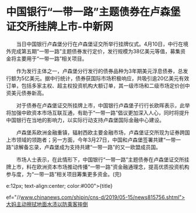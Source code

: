 # 中国银行“一带一路”主题债券在卢森堡证交所挂牌上市-中新网

　　当日中国银行卢森堡分行在卢森堡证交所举行挂牌仪式。4月10日，中行在境外完成第五期“一带一路”主题债券发行定价，发行规模为38亿美元等值，募集资金将主要用于“一带一路”相关项目。

　　作为发行主体之一，卢森堡分行发行的债券品种为3年期美元浮息债券，总发行额为5亿美元。据中行统计，债券获国际市场积极响应，共吸引逾20亿美元有效订单，包括多家主权、超主权投资机构大额订单，其一级市场和二级市场定价创中资美元债券新高。

　　对于债券在卢森堡证交所挂牌上市，中国银行卢森堡子行行长欧晖表示，此举将加强中欧资本市场互联互通，有助于“一带一路”倡议更加深入人心，同时将提升中国银行在当地的影响力，以实际行动支持卢森堡国际金融中心建设。

　　卢森堡系欧洲金融重镇，辐射西欧主要金融市场，卢森堡证交所现为证券跨国上市领域的领跑者；另一方面，今年3月27日，中国和卢森堡签署共建“一带一路”谅解备忘录，卢森堡成为支持共建“一带一路”的又一欧盟成员国。

　　市场人士表示，在此情形下，中国银行“一带一路”主题债券在卢森堡证交所挂牌上市，料在欧洲资本市场推动传播“一带一路”资金融通理念，提高优质投资机构参与度，为“一带一路”相关项目筹集更多资金。(完)

e:12px; text-align:center; color:#000">{title}

ef="//www.chinanews.com/shipin/cns-d/2019/05-15/news815756.shtml">大妈主动擦拭地面水渍以防乘客摔倒
